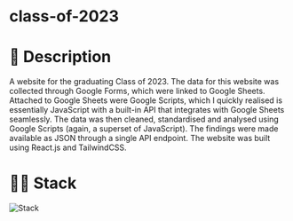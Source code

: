 # class-of-2023

# 📃 Description
A website for the graduating Class of 2023. The data for this website was collected through Google Forms, which were linked to Google Sheets. Attached to Google Sheets were Google Scripts, which I quickly realised is essentially JavaScript with a built-in API that integrates with Google Sheets seamlessly. The data was then cleaned, standardised and analysed using Google Scripts (again, a superset of JavaScript). The findings were made available as JSON through a single API endpoint. The website was built using React.js and TailwindCSS.

# 👨‍💻 Stack
![Stack](https://skillicons.dev/icons?i=js,react,tailwind)